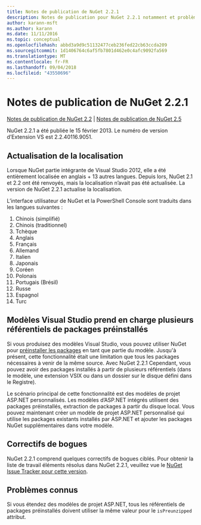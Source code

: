 ```yaml
---
title: Notes de publication de NuGet 2.2.1
description: Notes de publication pour NuGet 2.2.1 notamment et problèmes connus, correctifs de bogues, fonctionnalités ajoutées, dcr.
author: karann-msft
ms.author: karann
ms.date: 11/11/2016
ms.topic: conceptual
ms.openlocfilehash: abbd3a9d9c51132477ceb236fed22cb63ccda209
ms.sourcegitcommit: 1d1406764c6af5fb7801d462e0c4afc9092fa569
ms.translationtype: MT
ms.contentlocale: fr-FR
ms.lasthandoff: 09/04/2018
ms.locfileid: "43550696"
---
```

# <a name="nuget-221-release-notes"></a>Notes de publication de NuGet 2.2.1

[Notes de publication de NuGet 2.2](../release-notes/nuget-2.2.md) | [Notes de publication de NuGet 2.5](../release-notes/nuget-2.5.md)

NuGet 2.2.1 a été publiée le 15 février 2013.  Le numéro de version d’Extension VS est 2.2.40116.9051.

## <a name="localization-refresh"></a>Actualisation de la localisation
Lorsque NuGet partie intégrante de Visual Studio 2012, elle a été entièrement localisée en anglais + 13 autres langues.  Depuis lors, NuGet 2.1 et 2.2 ont été renvoyés, mais la localisation n’avait pas été actualisée.  La version de NuGet 2.2.1 actualise la localisation.

L’interface utilisateur de NuGet et la PowerShell Console sont traduits dans les langues suivantes :

1. Chinois (simplifié)
1. Chinois (traditionnel)
1. Tchèque
1. Anglais
1. Français
1. Allemand
1. Italien
1. Japonais
1. Coréen
1. Polonais
1. Portugais (Brésil)
1. Russe
1. Espagnol
1. Turc

## <a name="visual-studio-templates-support-multiple-preinstalled-package-repositories"></a>Modèles Visual Studio prend en charge plusieurs référentiels de packages préinstallés
Si vous produisez des modèles Visual Studio, vous pouvez utiliser NuGet pour [préinstaller les packages](../visual-studio-extensibility/visual-studio-templates.md) en tant que partie du modèle.  Jusqu'à présent, cette fonctionnalité était une limitation que tous les packages nécessaires à venir de la même source.  Avec NuGet 2.2.1 Cependant, vous pouvez avoir des packages installés à partir de plusieurs référentiels (dans le modèle, une extension VSIX ou dans un dossier sur le disque défini dans le Registre).

Le scénario principal de cette fonctionnalité est des modèles de projet ASP.NET personnalisés.  Les modèles d’ASP.NET intégrés utilisent des packages préinstallés, extraction de packages à partir du disque local.  Vous pouvez maintenant créer un modèle de projet ASP.NET personnalisé qui utilise les packages existants installés par ASP.NET et ajouter les packages NuGet supplémentaires dans votre modèle.

## <a name="bug-fixes"></a>Correctifs de bogues
NuGet 2.2.1 comprend quelques correctifs de bogues ciblés. Pour obtenir la liste de travail éléments résolus dans NuGet 2.2.1, veuillez vue le [NuGet Issue Tracker pour cette version](http://nuget.codeplex.com/workitem/list/advanced?keyword=&status=Closed&type=All&priority=All&release=NuGet%202.2.1&assignedTo=All&component=All&sortField=LastUpdatedDate&sortDirection=Descending&page=0).


## <a name="known-issues"></a>Problèmes connus

Si vous étendez des modèles de projet ASP.NET, tous les référentiels de packages préinstallés doivent utiliser la même valeur pour le `isPreunzipped` attribut.
